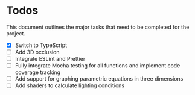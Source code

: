 
# Todos

This document outlines the major tasks that need to be completed for the project.

- [x] Switch to TypeScript
- [ ] Add 3D occlusion
- [ ] Integrate ESLint and Prettier
- [ ] Fully integrate Mocha testing for all functions and implement code coverage tracking
- [ ] Add support for graphing parametric equations in three dimensions
- [ ] Add shaders to calculate lighting conditions
